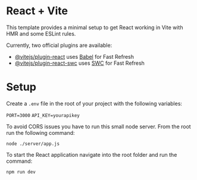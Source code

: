 # React + Vite

This template provides a minimal setup to get React working in Vite with HMR and some ESLint rules.

Currently, two official plugins are available:

- [@vitejs/plugin-react](https://github.com/vitejs/vite-plugin-react/blob/main/packages/plugin-react/README.md) uses [Babel](https://babeljs.io/) for Fast Refresh
- [@vitejs/plugin-react-swc](https://github.com/vitejs/vite-plugin-react-swc) uses [SWC](https://swc.rs/) for Fast Refresh

# Setup

Create a `.env` file in the root of your project with the following variables:

`PORT=3000`
`API_KEY=yourapikey`

To avoid CORS issues you have to run this small node server. From the root run the following command:

`node ./server/app.js`

To start the React application navigate into the root folder and run the command:

`npm run dev`
